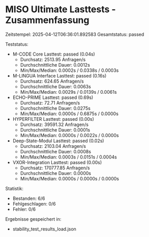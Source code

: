
MISO Ultimate Lasttests - Zusammenfassung
=========================================
Zeitstempel: 2025-04-12T06:36:01.892583
Gesamtstatus: passed

Teststatus:
  - M-CODE Core Lasttest: passed (0.04s)
    - Durchsatz: 2513.95 Anfragen/s
    - Durchschnittliche Dauer: 0.0012s
    - Min/Max/Median: 0.0002s / 0.0338s / 0.0003s
  - M-LINGUA Interface Lasttest: passed (0.16s)
    - Durchsatz: 624.65 Anfragen/s
    - Durchschnittliche Dauer: 0.0063s
    - Min/Max/Median: 0.0029s / 0.0139s / 0.0061s
  - ECHO-PRIME Lasttest: passed (0.69s)
    - Durchsatz: 72.71 Anfragen/s
    - Durchschnittliche Dauer: 0.0275s
    - Min/Max/Median: 0.0000s / 0.6875s / 0.0000s
  - HYPERFILTER Lasttest: passed (0.00s)
    - Durchsatz: 39591.32 Anfragen/s
    - Durchschnittliche Dauer: 0.0001s
    - Min/Max/Median: 0.0000s / 0.0022s / 0.0000s
  - Deep-State-Modul Lasttest: passed (0.02s)
    - Durchsatz: 2103.04 Anfragen/s
    - Durchschnittliche Dauer: 0.0008s
    - Min/Max/Median: 0.0003s / 0.0151s / 0.0004s
  - VXOR-Integration Lasttest: passed (0.00s)
    - Durchsatz: 170777.85 Anfragen/s
    - Durchschnittliche Dauer: 0.0000s
    - Min/Max/Median: 0.0000s / 0.0000s / 0.0000s

Statistik:
  - Bestanden: 6/6
  - Fehlgeschlagen: 0/6
  - Fehler: 0/6

Ergebnisse gespeichert in:
  - stability_test_results_load.json
